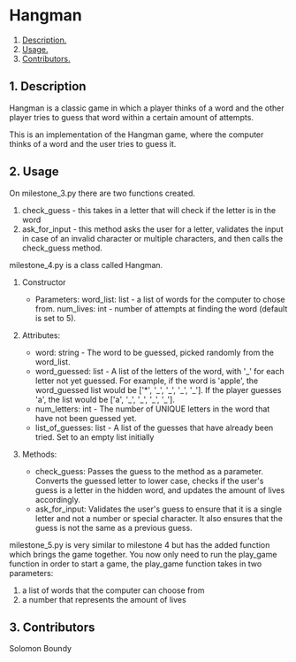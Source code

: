 # Hangman

1. [ Description. ](#desc)
2. [ Usage. ](#usage)
3. [ Contributors. ](#cont)

<a name="desc"></a>

## 1. Description

Hangman is a classic game in which a player thinks of a word and the other player tries to guess that word within a certain amount of attempts.

This is an implementation of the Hangman game, where the computer thinks of a word and the user tries to guess it.

<a name="usage"></a>

## 2. Usage

On milestone_3.py there are two functions created.

1. check_guess - this takes in a letter that will check if the letter is in the word
2. ask_for_input - this method asks the user for a letter, validates the input in case of an invalid character or multiple characters, and then calls the check_guess method.

milestone_4.py is a class called Hangman.

1. Constructor

   - Parameters:
     word_list: list - a list of words for the computer to chose from.
     num_lives: int - number of attempts at finding the word (default is set to 5).

2. Attributes:

   - word: string - The word to be guessed, picked randomly from the word_list.
   - word_guessed: list - A list of the letters of the word, with '\_' for each letter not yet guessed. For example, if the word is 'apple', the word_guessed list would be ['\*', '\_', '\_', '\_', '\_']. If the player guesses 'a', the list would be ['a', '\_', '\_', '\_', '\_'].
   - num_letters: int - The number of UNIQUE letters in the word that have not been guessed yet.
   - list_of_guesses: list - A list of the guesses that have already been tried. Set to an empty list initially

3. Methods:
   - check_guess: Passes the guess to the method as a parameter. Converts the guessed letter to lower case, checks if the user's guess is a letter in the hidden word, and updates the amount of lives accordingly.
   - ask_for_input: Validates the user's guess to ensure that it is a single letter and not a number or special character. It also ensures that the guess is not the same as a previous guess.

milestone_5.py is very similar to milestone 4 but has the added function which brings the game together. You now only need to run the play_game function in order to start a game,
the play_game function takes in two parameters:

1. a list of words that the computer can choose from
2. a number that represents the amount of lives

<a name="cont"></a>

## 3. Contributors

Solomon Boundy
